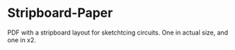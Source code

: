 # Stripboard-Paper
PDF with a stripboard layout for sketchtcing circuits. One in actual size, and one in x2.
